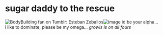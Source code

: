 # sugar daddy to the rescue
<img src="https://64.media.tumblr.com/4a7e668466c93f6edce3df67c8d9fa62/tumblr_pfpkqjLgOq1u09on0o1_1280.jpg" alt="BodyBuilding fan on Tumblr: Esteban Zeballos"/>![image](https://github.com/GabatronPR/-sugardaddytotherescue/assets/161908885/1c4d2b84-9549-499b-88eb-d421faddfcfd)
id be your alpha... i like to dominate, please be my omega... *growls* *is on all fours*
